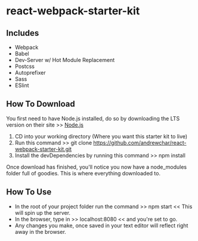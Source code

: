 # react-webpack-starter-kit

## Includes

  * Webpack
  * Babel
  * Dev-Server w/ Hot Module Replacement
  * Postcss
  * Autoprefixer
  * Sass
  * ESlint
  

## How To Download

You first need to have Node.js installed, do so by downloading the LTS version on their site >> [Node.js](https://nodejs.org/en/)

1. CD into your working directory (Where you want this starter kit to live)
2. Run this command >> git clone https://github.com/andrewchar/react-webpack-starter-kit.git
3. Install the devDependencies by running this command >> npm install

Once download has finished, you'll notice you now have a node_modules folder full of goodies. This is where everything downloaded to.

## How To Use

* In the root of your project folder run the command >> npm start <<  This will spin up the server.
* In the browser, type in >> localhost:8080 << and you're set to go.
* Any changes you make, once saved in your text editor will reflect right away in the browser.
